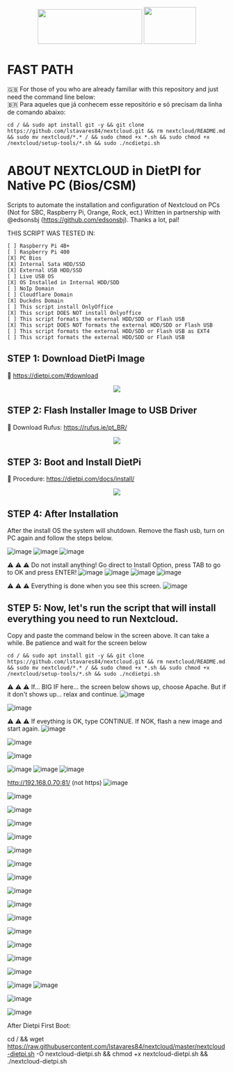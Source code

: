 <p align="center">
   <img src="https://dietpi.com/images/dietpi-logo_240x80.png" width="240" height="80"> <img src="https://nextcloud.com/wp-content/uploads/2022/11/nextcloud-logo.svg" width="120" height="85">
</p>

# FAST PATH
:uk: For those of you who are already familiar with this repository and just need the command line below:<br/> 
:brazil: Para aqueles que já conhecem esse repositório e só precisam da linha de comando abaixo:

 	cd / && sudo apt install git -y && git clone https://github.com/lstavares84/nextcloud.git && rm nextcloud/README.md && sudo mv nextcloud/*.* / && sudo chmod +x *.sh && sudo chmod +x /nextcloud/setup-tools/*.sh && sudo ./ncdietpi.sh

# ABOUT NEXTCLOUD in DietPI for Native PC (Bios/CSM)

Scripts to automate the installation and configuration of Nextcloud on PCs (Not for SBC, Raspberry Pi, Orange, Rock, ect.)
Written in partnership with @edsonsbj (https://github.com/edsonsbj). Thanks a lot, pal!

THIS SCRIPT WAS TESTED IN:

	[ ] Raspberry Pi 4B+
	[ ] Raspberry Pi 400
	[X] PC Bios
	[X] Internal Sata HDD/SSD
 	[X] External USB HDD/SSD  
	[ ] Live USB OS
 	[X] OS Installed in Internal HDD/SDD
	[ ] NoIp Domain
	[ ] Cloudflare Domain
	[X] Duckdns Domain
	[ ] This script install OnlyOffice
	[X] This script DOES NOT install Onlyoffice
	[ ] This script formats the external HDD/SDD or Flash USB
	[X] This script DOES NOT formats the external HDD/SDD or Flash USB
	[ ] This script formats the external HDD/SDD or Flash USB as EXT4
	[ ] This script formats the external HDD/SDD or Flash USB
 

## STEP 1: Download DietPi Image

🔗 https://dietpi.com/#download
<p align="center">
<img src="https://github.com/lstavares84/nextcloud/assets/61010791/697b969d-eb9c-4687-b6f1-39f59d536d44"/>
</p>

## STEP 2: Flash Installer Image to USB Driver

🔗 Download Rufus: https://rufus.ie/pt_BR/

<p align="center">
<img src="https://github.com/lstavares84/nextcloud/assets/61010791/a2fa06b5-142e-45c8-96c7-c0f0050819dc"/>
</p>

## STEP 3: Boot and Install DietPi

🔗 Procedure: https://dietpi.com/docs/install/

<p align="center">
<img src="https://github.com/lstavares84/nextcloud/assets/61010791/0b173505-22d6-462d-884b-f5e7da18e301"/>
</p>


## STEP 4: After Installation

After the install OS the system will shutdown. Remove the flash usb, turn on PC again and follow the steps below.

![image](https://github.com/lstavares84/nextcloud/assets/61010791/772cfdb6-4803-456b-ac4b-f8533f02fccf)
![image](https://github.com/lstavares84/nextcloud/assets/61010791/66cb39da-50b2-44af-b9db-ebdc267ee89d)
![image](https://github.com/lstavares84/nextcloud/assets/61010791/c794f951-9ab5-464c-be0c-7151afed449a)

⚠️ ⚠️ ⚠️  Do not install anything! Go direct to Install Option, press TAB to go to OK and press ENTER!
![image](https://github.com/lstavares84/nextcloud/assets/61010791/4e6fe183-3057-41dd-a71f-cbc2e4842e3d)
![image](https://github.com/lstavares84/nextcloud/assets/61010791/7209cf43-dfc3-4dd9-b0c5-16ed7e6c4d44)
![image](https://github.com/lstavares84/nextcloud/assets/61010791/a19bb6e2-415c-4410-a119-32cd8e95237a)
![image](https://github.com/lstavares84/nextcloud/assets/61010791/b33de81b-ae79-48c0-91dc-5a1d7d9a6e4b)

⚠️ ⚠️ ⚠️  Everything is done when you see this screen.
![image](https://github.com/lstavares84/nextcloud/assets/61010791/2c0a3b3a-e0cd-49ad-a9e4-dc46c8439264)

## STEP 5: Now, let's run the script that will install everything you need to run Nextcloud.

Copy and paste the command below in the screen above.  It can take a while. Be patience and wait for the screen below

 	cd / && sudo apt install git -y && git clone https://github.com/lstavares84/nextcloud.git && rm nextcloud/README.md && sudo mv nextcloud/*.* / && sudo chmod +x *.sh && sudo chmod +x /nextcloud/setup-tools/*.sh && sudo ./ncdietpi.sh

⚠️ ⚠️ ⚠️  If... BIG IF here... the screen below shows up, choose Apache. But if it don't shows up... relax and continue.
![image](https://github.com/lstavares84/nextcloud/assets/61010791/b65c5684-39d7-447b-8cef-3aa5f85f836d)

![image](https://github.com/lstavares84/nextcloud/assets/61010791/7439aab7-ba98-4423-b27d-b390c6839bf1)

⚠️ ⚠️ ⚠️  If eveything is OK, type CONTINUE. If NOK, flash a new image and start again.
![image](https://github.com/lstavares84/nextcloud/assets/61010791/0f79b397-90de-4553-954e-de9466312870)

![image](https://github.com/lstavares84/nextcloud/assets/61010791/59a9b271-a0e3-43a7-8776-d0115b43200b)

![image](https://github.com/lstavares84/nextcloud/assets/61010791/e4a0db48-6527-4c06-a376-4c79d2ab449c)

![image](https://github.com/lstavares84/nextcloud/assets/61010791/65ba3f4c-b99b-4f6c-a76d-1f843b4e3fc2)
![image](https://github.com/lstavares84/nextcloud/assets/61010791/fb63aca8-98e2-4365-821f-88bfe11eea71)
![image](https://github.com/lstavares84/nextcloud/assets/61010791/275e2b40-386b-4813-8d48-9ffcfc322d93)

http://192.168.0.70:81/ (not https)
![image](https://github.com/lstavares84/nextcloud/assets/61010791/537088b4-d86c-47a5-b8d5-0e029177e445)


![image](https://github.com/lstavares84/nextcloud/assets/61010791/33277549-06ee-4fea-8d6c-de43f41931db)

![image](https://github.com/lstavares84/nextcloud/assets/61010791/9babd530-77b5-4a9d-b0c2-12911bfcb6a3)

![image](https://github.com/lstavares84/nextcloud/assets/61010791/4e0e67cf-c3e5-4fb8-bd65-db9c7deac3a2)

![image](https://github.com/lstavares84/nextcloud/assets/61010791/93f7a97b-574c-465d-b472-4f386b972323)

![image](https://github.com/lstavares84/nextcloud/assets/61010791/5b57e880-9230-4452-8c5d-a128468cc866)

![image](https://github.com/lstavares84/nextcloud/assets/61010791/2790c9bf-754f-4566-8a77-9f013c1ee1f4)

![image](https://github.com/lstavares84/nextcloud/assets/61010791/2c02cd1e-63ac-4331-927b-688d12d5cfad)

![image](https://github.com/lstavares84/nextcloud/assets/61010791/20619dbe-7568-4537-9a2a-153fa7a1e844)

![image](https://github.com/lstavares84/nextcloud/assets/61010791/4ef1739e-89b7-41e9-bc72-b471a725983f)

![image](https://github.com/lstavares84/nextcloud/assets/61010791/06c33414-6b79-4076-a349-2c853604aac5)

![image](https://github.com/lstavares84/nextcloud/assets/61010791/42b227f9-18fc-4350-a9d9-0d1e1977144a)

![image](https://github.com/lstavares84/nextcloud/assets/61010791/77793b3e-0bdc-4c42-9053-43c25191d9e0)

![image](https://github.com/lstavares84/nextcloud/assets/61010791/096888c5-b208-4ecd-8e4c-a7a8188d40dd)


![image](https://github.com/lstavares84/nextcloud/assets/61010791/9b81ed13-5f3d-4fda-af70-130aeaeacd97)

![image](https://github.com/lstavares84/nextcloud/assets/61010791/258e99b6-ad64-4497-83b6-f3f6fc3be694)
![image](https://github.com/lstavares84/nextcloud/assets/61010791/5b157be7-be27-4de6-8b56-f83483f39dbd)

![image](https://github.com/lstavares84/nextcloud/assets/61010791/a68a1144-6bc7-435b-9f20-df10a816cb0d)


![image](https://github.com/lstavares84/nextcloud/assets/61010791/a3dbb35d-b84e-4a0c-81d9-f251ee84aad3)


After Dietpi First Boot:

cd / && wget https://raw.githubusercontent.com/lstavares84/nextcloud/master/nextcloud-dietpi.sh -O nextcloud-dietpi.sh && chmod +x nextcloud-dietpi.sh && ./nextcloud-dietpi.sh
